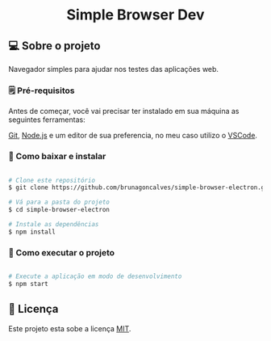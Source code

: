 <h1 align="center"> Simple Browser Dev </h1>

## 💻 Sobre o projeto

Navegador simples para ajudar nos testes das aplicações web.

### 🗒 Pré-requisitos

Antes de começar, você vai precisar ter instalado em sua máquina as seguintes ferramentas:

[Git](https://git-scm.com), [Node.js](https://nodejs.org/en/) e um editor de sua preferencia, no meu caso utilizo o [VSCode](https://code.visualstudio.com/).

### 🎲 Como baixar e instalar

```bash

# Clone este repositório
$ git clone https://github.com/brunagoncalves/simple-browser-electron.git

# Vá para a pasta do projeto
$ cd simple-browser-electron

# Instale as dependências
$ npm install

```

### 🚀 Como executar o projeto

```bash

# Execute a aplicação em modo de desenvolvimento
$ npm start

```

## 📝 Licença

Este projeto esta sobe a licença [MIT](./LICENSE).
